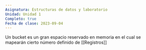 ```yaml
---
Asignatura: Estructuras de datos y laboratorio
Unidad: Unidad 1
Completo: true
Fecha de clase: 2023-09-04
---
```

Un bucket es un gran espacio reservado en memoria en el cual se mapearán cierto número definido de [[Registros]]
